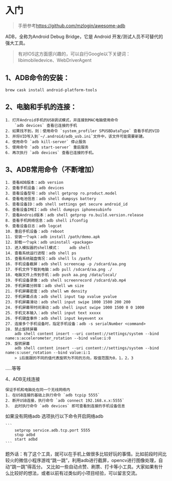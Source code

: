 # 入门

> 手册参考<https://github.com/mzlogin/awesome-adb>

ADB，全称为Android Debug Bridge，它是 Android 开发/测试人员不可替代的强大工具。

> 有对IOS这方面感兴趣的，可以自行Google以下关键词：libimobiledevice、WebDriverAgent


## 1、ADB命令的安装：

`brew cask install android-platform-tools `


## 2、电脑和手机的连接：

    1. 打开Android手机的USB调试模式，并连接到MAC电脑使用命令
        `adb devices` 查看已连接的手机
    2. 如果找不到，则：使用命令 `system_profiler SPUSBDataType` 查看手机的VID
    3. 并将VID写入到`~/.android/adb_usb.ini`文件中，该文件可能需要新建。
    4. 使用命令 `adb kill-server` 停止服务
    5. 使用命令 `adb start-server` 重启服务
    6. 再次执行 `adb devices` 查看已连接的手机。


## 3、ADB常用命令（不断增加）

    1. 查看ADB版本：adb version
    2. 查看手机设备：adb devices
    3. 查看设备型号：adb shell getprop ro.product.model
    4. 查看电池信息：adb shell dumpsys battery
    5. 查看设备ID：adb shell settings get secure android_id
    6. 查看设备IMEI：adb shell dumpsys iphonesubinfo
    7. 查看Android版本：adb shell getprop ro.build.version.release
    8. 查看手机网络信息：adb shell ifconfig
    9. 查看设备日志：adb logcat
    10. 重启手机设备：adb reboot
    11. 安装一个apk：adb install /path/demo.apk
    12. 卸载一个apk：adb uninstall <package>
    13. 进入模拟器的shell模式：    adb shell 
    14. 查看系统运行进程：adb shell ps
    15. 查看系统磁盘情况：adb shell ls /path/
    16. 手机设备截屏：adb shell screencap -p /sdcard/aa.png
    17. 手机文件下载到电脑：adb pull /sdcard/aa.png ./
    18. 电脑文件上传到手机：adb push aa.png /data/local/
    19. 手机设备录像：adb shell screenrecord /sdcard/ab.mp4
    20. 手机屏幕分辨率：adb shell wm size 
    21. 手机屏幕密度：adb shell wm density
    22. 手机屏幕点击：adb shell input tap xvalue yvalue
    23. 手机屏幕滑动：adb shell input swipe 1000 1500 200 200
    24. 手机屏幕带时间滑动：adb shell input swipe 1000 1500 0 0 1000
    25. 手机文本输入：adb shell input text xxxxx
    26. 手机键盘事件：adb shell input keyevent xx
    27. 连接多个手机设备时，指定手机设备：adb -s serialNumber <command>
    28. 禁止旋转屏幕
        adb shell content insert --uri content://settings/system --bind name:s:accelerometer_rotation --bind value:i:0
    29. 旋转屏幕
        adb shell content insert --uri content://settings/system --bind name:s:user_rotation --bind value:i:1
        > i后面跟的不同的值代表旋转为不同的方向，取值范围为0，1，2，3

.....等等



4、ADB无线连接

    保证手机和电脑处在同一个无线网络内
    1. 在USB连接的基础上执行命令 `adb tcpip 5555` 
    2. 断开USB连接，执行命令 `adb connect 192.168.x.x:5555`
    3.  此时执行命令 `adb devices` 即可查看到连接的手机设备信息

如果没有网络adb 选项执行以下命令开启网络adb

    ```
        setprop service.adb.tcp.port 5555
        stop adbd
        start adbd
    ```

题外话：有了这个工具，就可以在手机上做很多比较好玩的事情。比如前段时间比较火的微信小程序游戏“跳一跳”，利用adb进行截屏，opencv进行图像处理，自动“跳一跳”得高分。
又比如一些自动点赞、刷票、打卡等小工具。大家如果有什么比较好的想法，或者以前有过类似的小项目经验，可以留言交流。
